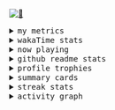 [![🐙](https://hits.seeyoufarm.com/api/count/incr/badge.svg?url=https%3A%2F%2Fgithub.com%2Fktnkk%2Fhit-counter&count_bg=%23070707&title_bg=%23070707&icon=&icon_color=%23E7E7E7&title=visitors&edge_flat=true)](https://hits.seeyoufarm.com)

<details>
  <summary> <samp>my metrics</samp></summary>
  
  <br>
  
 ![🐳](https://github.com/kkhys/kkhys/blob/main/github-metrics.svg)
  
  ***
</details>

<details>
  <summary> <samp>wakaTime stats</samp></summary>
  
  <br>
  
<!--START_SECTION:waka-->
![Code Time](http://img.shields.io/badge/Code%20Time-4%2C022%20hrs%2020%20mins-blue)

**🐱 My GitHub Data** 

> 📦 5.1 MB Used in GitHub's Storage 
 > 
> 🏆 0 Contributions in the Year 2024
 > 
> 💼 Opted to Hire
 > 
> 📜 9 Public Repositories 
 > 
> 🔑 23 Private Repositories 
 > 
**I'm an Early 🐤** 

```text
🌞 Morning                7072 commits        ███████░░░░░░░░░░░░░░░░░░   29.62 % 
🌆 Daytime                5600 commits        ██████░░░░░░░░░░░░░░░░░░░   23.46 % 
🌃 Evening                9251 commits        ██████████░░░░░░░░░░░░░░░   38.75 % 
🌙 Night                  1951 commits        ██░░░░░░░░░░░░░░░░░░░░░░░   08.17 % 
```
📅 **I'm Most Productive on Sunday** 

```text
Monday                   3247 commits        ███░░░░░░░░░░░░░░░░░░░░░░   13.60 % 
Tuesday                  3483 commits        ████░░░░░░░░░░░░░░░░░░░░░   14.59 % 
Wednesday                3288 commits        ███░░░░░░░░░░░░░░░░░░░░░░   13.77 % 
Thursday                 3231 commits        ███░░░░░░░░░░░░░░░░░░░░░░   13.53 % 
Friday                   3435 commits        ████░░░░░░░░░░░░░░░░░░░░░   14.39 % 
Saturday                 3282 commits        ███░░░░░░░░░░░░░░░░░░░░░░   13.75 % 
Sunday                   3908 commits        ████░░░░░░░░░░░░░░░░░░░░░   16.37 % 
```


📊 **This Week I Spent My Time On** 

```text
🕑︎ Time Zone: Asia/Tokyo

💬 Programming Languages: 
Other                    46 hrs 36 mins      █████████████████░░░░░░░░   66.02 % 
Java                     8 hrs 4 mins        ███░░░░░░░░░░░░░░░░░░░░░░   11.43 % 
TypeScript               7 hrs 30 mins       ███░░░░░░░░░░░░░░░░░░░░░░   10.63 % 
HTML                     3 hrs 28 mins       █░░░░░░░░░░░░░░░░░░░░░░░░   04.92 % 
Play2                    1 hr 31 mins        █░░░░░░░░░░░░░░░░░░░░░░░░   02.17 % 

🔥 Editors: 
Chrome                   46 hrs 49 mins      █████████████████░░░░░░░░   66.32 % 
IntelliJ IDEA            14 hrs              █████░░░░░░░░░░░░░░░░░░░░   19.85 % 
WebStorm                 8 hrs 6 mins        ███░░░░░░░░░░░░░░░░░░░░░░   11.48 % 
Intellijidea             1 hr 23 mins        ░░░░░░░░░░░░░░░░░░░░░░░░░   01.96 % 
DataGrip                 16 mins             ░░░░░░░░░░░░░░░░░░░░░░░░░   00.38 % 

💻 Operating System: 
Mac                      70 hrs 36 mins      █████████████████████████   100.00 % 
```


 Last Updated on 2024/07/05 18:39:27 UTC
<!--END_SECTION:waka-->
  
  ***
</details>


<details>
  <summary> <samp>now playing</samp></summary>
  
  <br>
 
 [![🐟](https://spotify-github-profile.vercel.app/api/view?uid=31ryofms4dnv7mrohhepo4c4zgqu&cover_image=true&theme=default&show_offline=false&background_color=121212&bar_color=53b14f&bar_color_cover=false)](https://open.spotify.com/user/31ryofms4dnv7mrohhepo4c4zgqu)
  
  ***
</details>

<details>
  <summary> <samp>github readme stats</samp></summary>
  
  <br>
  
 <p align="left"> 
  <img alt="🐠" src="https://github-readme-stats.vercel.app/api?username=kkhys&count_private=true&show_icons=true&theme=dark&include_all_commits=true" />
  <img alt="🐟" src="https://github-readme-stats.vercel.app/api/top-langs/?username=kkhys&layout=compact&theme=dark&langs_count=10&hide=HTML,CSS,SCSS" />
</p>
  
  ***
</details>

<details>
  <summary> <samp>profile trophies</samp></summary>
  
  <br>
  
  [![🐬](https://github-profile-trophy.vercel.app/?username=kkhys&rank=SECRET,SSS,SS,S,AAA,AA,A&theme=darkhub&row=1&margin-w=10&no-bg=true)](https://github.com/ryo-ma/github-profile-trophy)
  
  ***
</details>

<details>
  <summary> <samp>summary cards</samp></summary>
  
  <br>
  
  ![🐋](https://github-profile-summary-cards.vercel.app/api/cards/profile-details?username=kkhys&theme=github_dark)
  ![🦑](https://github-profile-summary-cards.vercel.app/api/cards/repos-per-language?username=kkhys&theme=github_dark)
  ![🦭](https://github-profile-summary-cards.vercel.app/api/cards/most-commit-language?username=kkhys&theme=github_dark)
  ![🦀](https://github-profile-summary-cards.vercel.app/api/cards/stats?username=kkhys&theme=github_dark)
  ![🦈](https://github-profile-summary-cards.vercel.app/api/cards/productive-time?username=kkhys&theme=github_dark)
  
  ***
</details>

<details>
  <summary> <samp>streak stats</samp></summary>
  
  <br>
  
  [![🐠](http://github-readme-streak-stats.herokuapp.com?user=kkhys&theme=dark)](https://git.io/streak-stats)
  
  ***
</details>

<details>
  <summary> <samp>activity graph</samp></summary>
  
  <br>
  
  [![🐡](https://github-readme-activity-graph.vercel.app/graph?username=kkhys&theme=xcode)](https://github.com/ashutosh00710/github-readme-activity-graph)
  
  ***
</details>
